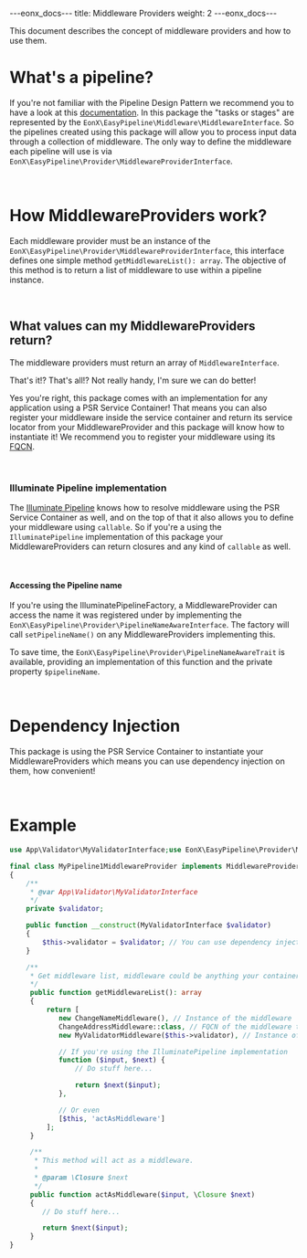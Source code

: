 ---eonx_docs---
title: Middleware Providers
weight: 2
---eonx_docs---

This document describes the concept of middleware providers and how to use them.

# What's a pipeline?

If you're not familiar with the Pipeline Design Pattern we recommend you to have a look at this [documentation][1].
In this package the "tasks or stages" are represented by the `EonX\EasyPipeline\Middleware\MiddlewareInterface`.
So the pipelines created using this package will allow you to process input data through a collection of middleware.
The only way to define the middleware each pipeline will use is via `EonX\EasyPipeline\Provider\MiddlewareProviderInterface`.

<br>

# How MiddlewareProviders work?

Each middleware provider must be an instance of the `EonX\EasyPipeline\Provider\MiddlewareProviderInterface`,
this interface defines one simple method `getMiddlewareList(): array`. The objective of this method is to return a list
of middleware to use within a pipeline instance.

<br>

## What values can my MiddlewareProviders return?

The middleware providers must return an array of `MiddlewareInterface`.

That's it!? That's all!? Not really handy, I'm sure we can do better!

Yes you're right, this package comes with an implementation for any application using a PSR Service Container!
That means you can also register your middleware inside the service container and return its service locator from your
MiddlewareProvider and this package will know how to instantiate it! We recommend you to register your middleware using
its [FQCN][2].

<br>

### Illuminate Pipeline implementation

The [Illuminate Pipeline][3] knows how to resolve middleware using the PSR Service Container as well, and on the top of
that it also allows you to define your middleware using `callable`. So if you're a using the `IlluminatePipeline`
implementation of this package your MiddlewareProviders can return closures and any kind of `callable` as well.

<br>

#### Accessing the Pipeline name

If you're using the IlluminatePipelineFactory, a MiddlewareProvider can access the name it was registered under by implementing the `EonX\EasyPipeline\Provider\PipelineNameAwareInterface`.
The factory will call `setPipelineName()` on any MiddlewareProviders implementing this.

To save time, the `EonX\EasyPipeline\Provider\PipelineNameAwareTrait` is available, providing an implementation of this function and the private property `$pipelineName`.

<br>

# Dependency Injection

This package is using the PSR Service Container to instantiate your MiddlewareProviders which means you can use
dependency injection on them, how convenient!

<br>

# Example

```php
use App\Validator\MyValidatorInterface;use EonX\EasyPipeline\Provider\MiddlewareProviderInterface;

final class MyPipeline1MiddlewareProvider implements MiddlewareProviderInterface
{
    /**
     * @var App\Validator\MyValidatorInterface
     */
    private $validator;

    public function __construct(MyValidatorInterface $validator)
    {
        $this->validator = $validator; // You can use dependency injection
    }

    /**
     * Get middleware list, middleware could be anything your container can resolve.
     */
     public function getMiddlewareList(): array
     {
         return [
            new ChangeNameMiddleware(), // Instance of the middleware
            ChangeAddressMiddleware::class, // FQCN of the middleware to be resolve by the service container
            new MyValidatorMiddleware($this->validator), // Instance of the middleware with dependency injection

            // If you're using the IlluminatePipeline implementation
            function ($input, $next) {
                // Do stuff here...

                return $next($input);
            },

            // Or even
            [$this, 'actAsMiddleware']
         ];
     }

     /**
      * This method will act as a middleware.
      *
      * @param \Closure $next
      */
     public function actAsMiddleware($input, \Closure $next)
     {
        // Do stuff here...

        return $next($input);
     }
}
```

[1]: https://www.cise.ufl.edu/research/ParallelPatterns/PatternLanguage/AlgorithmStructure/Pipeline.htm

[2]: https://en.wikipedia.org/wiki/Fully_qualified_name

[3]: https://packagist.org/packages/illuminate/pipeline
